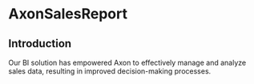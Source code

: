 # AxonSalesReport

## Introduction
Our BI solution has empowered Axon to effectively manage and analyze sales data, resulting in improved decision-making processes.
